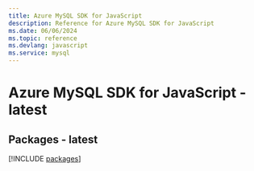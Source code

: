 ```yaml
---
title: Azure MySQL SDK for JavaScript
description: Reference for Azure MySQL SDK for JavaScript
ms.date: 06/06/2024
ms.topic: reference
ms.devlang: javascript
ms.service: mysql
---
```

# Azure MySQL SDK for JavaScript - latest
## Packages - latest
[!INCLUDE [packages](mysql-index.md)]